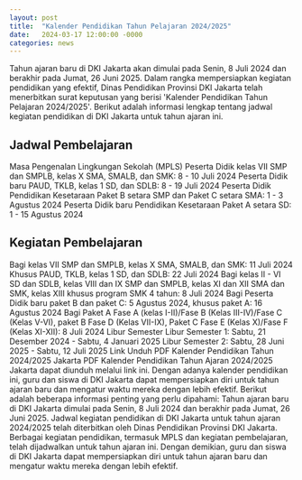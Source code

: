 ```yaml
---
layout: post
title:  "Kalender Pendidikan Tahun Pelajaran 2024/2025"
date:   2024-03-17 12:00:00 -0000
categories: news
---
```

Tahun ajaran baru di DKI Jakarta akan dimulai pada Senin, 8 Juli 2024 dan berakhir pada Jumat, 26 Juni 2025. Dalam rangka mempersiapkan kegiatan pendidikan yang efektif, Dinas Pendidikan Provinsi DKI Jakarta telah menerbitkan surat keputusan yang berisi 'Kalender Pendidikan Tahun Pelajaran 2024/2025'. Berikut adalah informasi lengkap tentang jadwal kegiatan pendidikan di DKI Jakarta untuk tahun ajaran ini.

## Jadwal Pembelajaran
Masa Pengenalan Lingkungan Sekolah (MPLS)
Peserta Didik kelas VII SMP dan SMPLB, kelas X SMA, SMALB, dan SMK: 8 - 10 Juli 2024
Peserta Didik baru PAUD, TKLB, kelas 1 SD, dan SDLB: 8 - 19 Juli 2024
Peserta Didik Pendidikan Kesetaraan Paket B setara SMP dan Paket C setara SMA: 1 - 3 Agustus 2024
Peserta Didik baru Pendidikan Kesetaraan Paket A setara SD: 1 - 15 Agustus 2024
## Kegiatan Pembelajaran
Bagi kelas VII SMP dan SMPLB, kelas X SMA, SMALB, dan SMK: 11 Juli 2024
Khusus PAUD, TKLB, kelas 1 SD, dan SDLB: 22 Juli 2024
Bagi kelas II - VI SD dan SDLB, kelas VIII dan IX SMP dan SMPLB, kelas XI dan XII SMA dan SMK, kelas XIII khusus program SMK 4 tahun: 8 Juli 2024
Bagi Peserta Didik baru paket B dan paket C: 5 Agustus 2024, khusus paket A: 16 Agustus 2024
Bagi Paket A Fase A (kelas I-II)/Fase B (Kelas III-IV)/Fase C (Kelas V-VI), paket B Fase D (Kelas VII-IX), Paket C Fase E (Kelas X)/Fase F (Kelas XI-XII): 8 Juli 2024
Libur Semester
Libur Semester 1: Sabtu, 21 Desember 2024 - Sabtu, 4 Januari 2025
Libur Semester 2: Sabtu, 28 Juni 2025 - Sabtu, 12 Juli 2025
Link Unduh PDF Kalender Pendidikan Tahun 2024/2025 Jakarta
PDF Kalender Pendidikan Tahun Ajaran 2024/2025 Jakarta dapat diunduh melalui link ini.
Dengan adanya kalender pendidikan ini, guru dan siswa di DKI Jakarta dapat mempersiapkan diri untuk tahun ajaran baru dan mengatur waktu mereka dengan lebih efektif. Berikut adalah beberapa informasi penting yang perlu dipahami:
Tahun ajaran baru di DKI Jakarta dimulai pada Senin, 8 Juli 2024 dan berakhir pada Jumat, 26 Juni 2025.
Jadwal kegiatan pendidikan di DKI Jakarta untuk tahun ajaran 2024/2025 telah diterbitkan oleh Dinas Pendidikan Provinsi DKI Jakarta.
Berbagai kegiatan pendidikan, termasuk MPLS dan kegiatan pembelajaran, telah dijadwalkan untuk tahun ajaran ini.
Dengan demikian, guru dan siswa di DKI Jakarta dapat mempersiapkan diri untuk tahun ajaran baru dan mengatur waktu mereka dengan lebih efektif.
